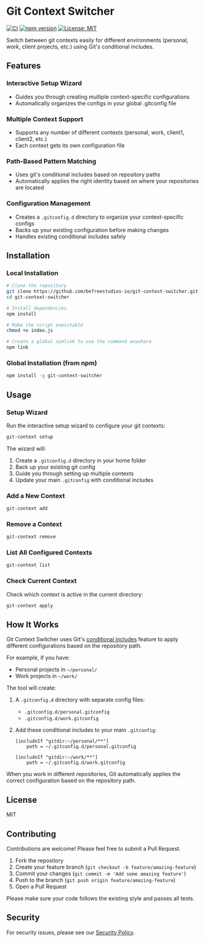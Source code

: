 # Git Context Switcher

[![CI](https://github.com/befreestudios-io/git-context-switcher/actions/workflows/ci.yml/badge.svg)](https://github.com/befreestudios-io/git-context-switcher/actions/workflows/ci.yml)
[![npm version](https://img.shields.io/npm/v/git-context-switcher.svg)](https://www.npmjs.com/package/git-context-switcher)
[![License: MIT](https://img.shields.io/badge/License-MIT-yellow.svg)](https://opensource.org/licenses/MIT)

Switch between git contexts easily for different environments (personal, work, client projects, etc.) using Git's conditional includes.

## Features

### Interactive Setup Wizard
- Guides you through creating multiple context-specific configurations
- Automatically organizes the configs in your global .gitconfig file

### Multiple Context Support
- Supports any number of different contexts (personal, work, client1, client2, etc.)
- Each context gets its own configuration file

### Path-Based Pattern Matching
- Uses git's conditional includes based on repository paths
- Automatically applies the right identity based on where your repositories are located

### Configuration Management
- Creates a `.gitconfig.d` directory to organize your context-specific configs
- Backs up your existing configuration before making changes
- Handles existing conditional includes safely

## Installation

### Local Installation

```bash
# Clone the repository
git clone https://github.com/befreestudios-io/git-context-switcher.git
cd git-context-switcher

# Install dependencies
npm install

# Make the script executable
chmod +x index.js

# Create a global symlink to use the command anywhere
npm link
```

### Global Installation (from npm)

```bash
npm install -g git-context-switcher
```

## Usage

### Setup Wizard

Run the interactive setup wizard to configure your git contexts:

```bash
git-context setup
```

The wizard will:
1. Create a `.gitconfig.d` directory in your home folder
2. Back up your existing git config
3. Guide you through setting up multiple contexts
4. Update your main `.gitconfig` with conditional includes

### Add a New Context

```bash
git-context add
```

### Remove a Context

```bash
git-context remove
```

### List All Configured Contexts

```bash
git-context list
```

### Check Current Context

Check which context is active in the current directory:

```bash
git-context apply
```

## How It Works

Git Context Switcher uses Git's [conditional includes](https://git-scm.com/docs/git-config#_conditional_includes) feature to apply different configurations based on the repository path.

For example, if you have:
- Personal projects in `~/personal/`
- Work projects in `~/work/`

The tool will create:
1. A `.gitconfig.d` directory with separate config files:
   - `.gitconfig.d/personal.gitconfig`
   - `.gitconfig.d/work.gitconfig`

2. Add these conditional includes to your main `.gitconfig`:
   ```
   [includeIf "gitdir:~/personal/**"]
       path = ~/.gitconfig.d/personal.gitconfig

   [includeIf "gitdir:~/work/**"]
       path = ~/.gitconfig.d/work.gitconfig
   ```

When you work in different repositories, Git automatically applies the correct configuration based on the repository path.

## License

MIT

## Contributing

Contributions are welcome! Please feel free to submit a Pull Request.

1. Fork the repository
2. Create your feature branch (`git checkout -b feature/amazing-feature`)
3. Commit your changes (`git commit -m 'Add some amazing feature'`)
4. Push to the branch (`git push origin feature/amazing-feature`)
5. Open a Pull Request

Please make sure your code follows the existing style and passes all tests.

## Security

For security issues, please see our [Security Policy](SECURITY.md).